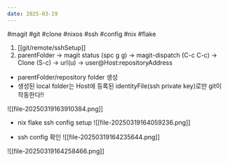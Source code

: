 ```yaml
---
date: 2025-03-19
---
```

#magit #git #clone #nixos #ssh #config #nix #flake 

1. [[git/remote/sshSetup]]
2.  parentFolder -> magit status (spc g g) -> magit-dispatch (C-c C-c) -> Clone (S-c) -> url(u) -> user@Host:repositoryAddress
- parentFolder/repository folder 생성
- 생성된 local folder는 Host에 등록된 identityFile(ssh private key)로만 git이 작동한다!!

![[file-20250319163910384.png]]

- nix flake ssh config setup
![[file-20250319164059236.png]]

- ssh config 확인
![[file-20250319164235644.png]]

![[file-20250319164258466.png]]